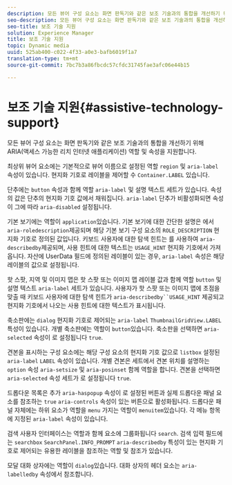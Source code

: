 ```yaml
---
description: 모든 뷰어 구성 요소는 화면 판독기와 같은 보조 기술과의 통합을 개선하기 위해 ARIA(액세스 가능한 리치 인터넷 애플리케이션) 역할 및 속성을 지원합니다.
seo-description: 모든 뷰어 구성 요소는 화면 판독기와 같은 보조 기술과의 통합을 개선하기 위해 ARIA(액세스 가능한 리치 인터넷 애플리케이션) 역할 및 속성을 지원합니다.
seo-title: 보조 기술 지원
solution: Experience Manager
title: 보조 기술 지원
topic: Dynamic media
uuid: 525ab400-c022-4f33-a0e3-bafb6019f1a7
translation-type: tm+mt
source-git-commit: 7bc7b3a86fbcdc57cfdc31745fae3afc06e44b15

---
```



# 보조 기술 지원{#assistive-technology-support}

모든 뷰어 구성 요소는 화면 판독기와 같은 보조 기술과의 통합을 개선하기 위해 ARIA(액세스 가능한 리치 인터넷 애플리케이션) 역할 및 속성을 지원합니다.

최상위 뷰어 요소에는 기본적으로 뷰어 이름으로 설정된 역할 `region` 및 `aria-label` 속성이 있습니다. 현지화 기호로 레이블을 제어할 수 `Container.LABEL` 있습니다.

단추에는 `button` 속성과 함께 역할 `aria-label` 및 설명 텍스트 세트가 있습니다. 속성의 값은 단추의 현지화 기호 값에서 채워집니다. `aria-label` 단추가 비활성화되면 속성이 그에 따라 `aria-disabled` 설정됩니다.

기본 보기에는 역할이 `application`있습니다. 기본 보기에 대한 간단한 설명은 에서 `aria-roledescription`제공되며 해당 기본 보기 구성 요소의 `ROLE_DESCRIPTION` 현지화 기호로 정의된 값입니다. 키보드 사용자에 대한 탐색 힌트는 를 사용하여 `aria-describedby`제공되며, 사용 힌트에 대한 텍스트는 `USAGE_HINT` 현지화 기호에서 가져옵니다. 자산에 UserData 필드에 정의된 레이블이 있는 경우, `aria-label` 속성은 해당 레이블의 값으로 설정됩니다.

핫 스팟, 지역 및 이미지 맵은 핫 스팟 또는 이미지 맵 레이블 값과 함께 역할 `button` 및 설명 텍스트 `aria-label` 세트가 있습니다. 사용자가 핫 스팟 또는 이미지 맵에 초점을 맞출 때 키보드 사용자에 대한 탐색 힌트가 `aria-describedby``USAGE_HINT` 제공되고 현지화 기호에서 나오는 사용 힌트에 대한 텍스트가 표시됩니다.

축소판에는 `dialog` 현지화 기호로 제어되는 `aria-label` `ThumbnailGridView.LABEL` 특성이 있습니다. 개별 축소판에는 역할이 `button`있습니다. 축소판을 선택하면 `aria-selected` 속성이 로 설정됩니다 `true`.

견본을 표시하는 구성 요소에는 해당 구성 요소의 현지화 기호 값으로 `listbox` 설정된 `aria-label` `LABEL` 속성이 있습니다. 개별 견본은 세트에서 견본 위치를 설명하는 `option` 속성 `aria-setsize` 및 `aria-posinset` 함께 역할을 합니다. 견본을 선택하면 `aria-selected` 속성 세트가 로 설정됩니다 `true`.

드롭다운 목록은 추가 `aria-haspopup` 속성이 로 설정된 버튼과 실제 드롭다운 패널 요소를 참조하는 `true` `aria-controls` 속성이 있는 버튼으로 활성화됩니다. 드롭다운 패널 자체에는 하위 요소가 역할을 `menu` 가지는 역할이 `menuitem`있습니다. 각 메뉴 항목에 지정된 `aria-label` 속성이 있습니다.

검색 사용자 인터페이스는 역할과 함께 요소에 그룹화됩니다 `search`. 검색 입력 필드에는 `searchbox` `SearchPanel.INFO_PROMPT` `aria-describedby` 특성이 있는 현지화 기호로 제어되는 유용한 레이블을 참조하는 역할 및 참조가 있습니다.

모달 대화 상자에는 역할이 `dialog`있습니다. 대화 상자의 헤더 요소는 `aria-labelledby` 속성에서 참조합니다.
